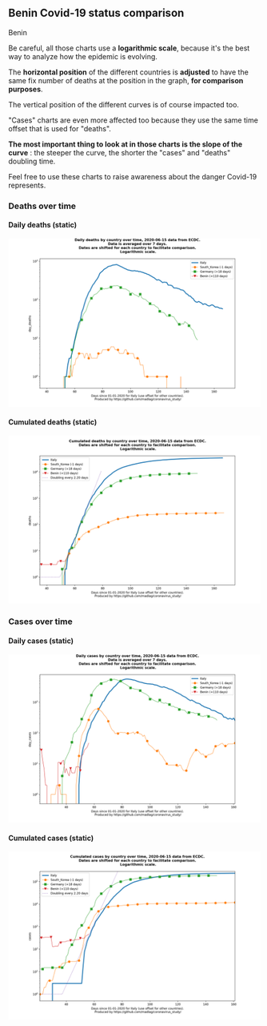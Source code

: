## Benin Covid-19 status comparison 

Benin



Be careful, all those charts use a **logarithmic scale**, because it's the best way to analyze how the epidemic is evolving.
 
The **horizontal position** of the different countries is **adjusted** to have the same fix number of deaths at the position in the graph, **for comparison purposes**.

The vertical position of the different curves is of course impacted too.

"Cases" charts are even more affected too because they use the same time offset that is used for "deaths".

**The most important thing to look at in those charts is the slope of the curve** : the steeper the curve, the shorter the "cases" and "deaths" doubling time.

Feel free to use these charts to raise awareness about the danger Covid-19 represents. 


 
### Deaths over time
 
#### Daily deaths (static)
![Benin covid-19 daily deaths static chart](https://raw.githubusercontent.com/madlag/coronavirus_study/master/notebooks/graphs/2020-06-15/countries/Benin/2020-06-15_Benin_day_deaths.png "Benin covid-19 day_deaths static chart")   
 
#### Cumulated deaths (static)
![Benin covid-19 cumulated deaths static chart](https://raw.githubusercontent.com/madlag/coronavirus_study/master/notebooks/graphs/2020-06-15/countries/Benin/2020-06-15_Benin_deaths.png "Benin covid-19 deaths static chart")   

 
### Cases over time
 
#### Daily cases (static)
![Benin covid-19 daily cases static chart](https://raw.githubusercontent.com/madlag/coronavirus_study/master/notebooks/graphs/2020-06-15/countries/Benin/2020-06-15_Benin_day_cases.png "Benin covid-19 day_cases static chart")   
 
#### Cumulated cases (static)
![Benin covid-19 cumulated cases static chart](https://raw.githubusercontent.com/madlag/coronavirus_study/master/notebooks/graphs/2020-06-15/countries/Benin/2020-06-15_Benin_cases.png "Benin covid-19 cases static chart")   

